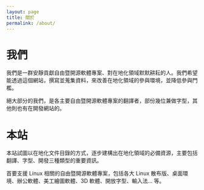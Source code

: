 ```yaml
---
layout: page
title: 關於
permalink: /about/
---
```


# 我們
我們是一群安靜貢獻自由暨開源軟體專案、對在地化領域默默耕耘的人。我們希望能透過這個網站，撰寫並蒐集資料，來改善在地化領域的參與環境，並降低參與門檻。

絕大部分的我們，是各主要自由暨開源軟體專案的翻譯者，部份幾位兼做字型，其他則也有在開發網站的。

# 本站
本站試圖以在地化文件目錄的方式，逐步建構出在地化領域的必備資源，主要包括翻譯、字型、開發三種類型的重要資訊。

首要支援 Linux 相關的自由暨開源軟體專案，包括各大 Linux 散布版、桌面環境、辦公軟體、美工繪圖軟體、3D 軟體、開放字型、輸入法… 等。
